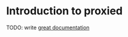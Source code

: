 # Introduction to proxied

TODO: write [great documentation](http://jacobian.org/writing/what-to-write/)
